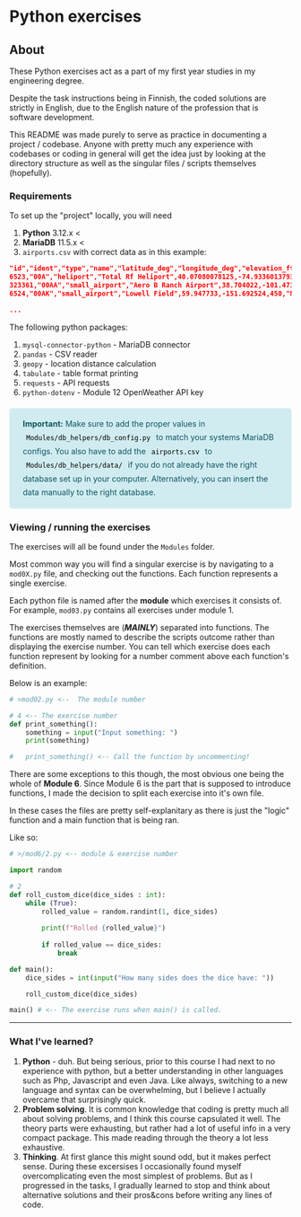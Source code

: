 # Python exercises

## About

These Python exercises act as a part of my first year studies in my engineering degree.

Despite the task instructions being in Finnish, the coded solutions are strictly in English, due to the English nature of the profession that is software development.

This README was made purely to serve as practice in documenting a project / codebase. Anyone with pretty much any experience with codebases or coding in general will get the idea just by looking at the directory structure as well as the singular files / scripts themselves (hopefully).

### Requirements

To set up the "project" locally, you will need

1. **Python** 3.12.x <
2. **MariaDB** 11.5.x <
3. ```airports.csv``` with correct data as in this example:

```json
"id","ident","type","name","latitude_deg","longitude_deg","elevation_ft","continent","iso_country","iso_region","municipality","scheduled_service","gps_code","iata_code","local_code","home_link","wikipedia_link","keywords"
6523,"00A","heliport","Total Rf Heliport",40.07080078125,-74.93360137939453,11,"NA","US","US-PA","Bensalem","no","00A",,"00A",,,
323361,"00AA","small_airport","Aero B Ranch Airport",38.704022,-101.473911,3435,"NA","US","US-KS","Leoti","no","00AA",,"00AA",,,
6524,"00AK","small_airport","Lowell Field",59.947733,-151.692524,450,"NA","US","US-AK","Anchor Point","no","00AK",,"00AK",,,

...
```

The following python packages:
1. `mysql-connector-python` - MariaDB connector
2. `pandas` - CSV reader
3. `geopy` - location distance calculation
4. `tabulate` - table format printing
5. `requests` - API requests
6. `python-dotenv` - Module 12 OpenWeather API key

<div style="color: #0c5460;
  background-color: #d1ecf1;
  border-color: #bee5eb; padding: 16px 24px; border-radius: 5px; margin-block: 20px; line-height: 1.75">
<b>Important:</b> Make sure to add the proper values in <code style="color: black; padding: 4px 6px">Modules/db_helpers/db_config.py</code> to match your systems MariaDB configs. You also have to add the <code style="color: black; padding: 4px 6px">airports.csv</code> to <code style="color: black; padding: 4px 6px">Modules/db_helpers/data/</code> if you do not already have the right database set up in your computer. Alternatively, you can insert the data manually to the right database.
</div>

### Viewing / running the exercises

The exercises will all be found under the ```Modules``` folder.

Most common way you will find a singular exercise is by navigating to a ```mod0X.py``` file, and checking out the functions. Each function represents a single exercise.

Each python file is named after the **module** which exercises it consists of. For example, ```mod03.py``` contains all exercises under module 1.

The exercises themselves are (***MAINLY***) separated into functions. The functions are mostly named to describe the scripts outcome rather than displaying the exercise number. You can tell which exercise does each function represent by looking for a number comment above each function's definition. 

Below is an example:

```python
# >mod02.py <--  The module number

# 4 <-- The exercise number
def print_something():
    something = input("Input something: ")
    print(something)

#   print_something() <-- Call the function by uncommenting!
```

There are some exceptions to this though, the most obvious one being the whole of **Module 6**. Since Module 6 is the part that is supposed to introduce functions, I made the decision to split each exercise into it's own file.

In these cases the files are pretty self-explanitary as there is just the "logic" function and a main function that is being ran.

Like so:
```python
# >/mod6/2.py <-- module & exercise number

import random

# 2
def roll_custom_dice(dice_sides : int):
    while (True):
        rolled_value = random.randint(1, dice_sides)
        
        print(f"Rolled {rolled_value}")
        
        if rolled_value == dice_sides:
            break

def main():
    dice_sides = int(input("How many sides does the dice have: "))

    roll_custom_dice(dice_sides)

main() # <-- The exercise runs when main() is called.
```

___________________
### What I've learned?

1. **Python** - duh. But being serious, prior to this course I had next to no experience with python, but a better understanding in other languages such as Php, Javascript and even Java. Like always, switching to a new language and syntax can be overwhelming, but I believe I actually overcame that surprisingly quick.
2. **Problem solving**. It is common knowledge that coding is pretty much all about solving problems, and I think this course capsulated it well. The theory parts were exhausting, but rather had a lot of useful info in a very compact package. This made reading through the theory a lot less exhaustive.
3. **Thinking**. At first glance this might sound odd, but it makes perfect sense. During these excersises I occasionally found myself overcomplicating even the most simplest of problems. But as I progressed in the tasks, I gradually learned to stop and think about alternative solutions and their pros&cons before writing any lines of code.